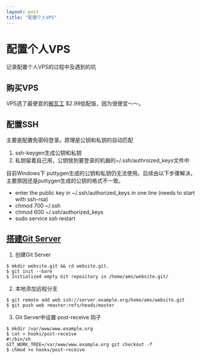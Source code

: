 ```yaml
---
layout: post
title: "配置个人VPS"
---
```


# 配置个人VPS
记录配置个人VPS的过程中及遇到的坑

## 购买VPS
VPS选了最便宜的[搬瓦工](https://bandwagonhost.com/) $2.99低配版，因为很便宜～～。

## 配置SSH
主要是配置免密码登录。原理是公钥和私钥的自动匹配
1. ssh-keygen生成公钥和私钥
2. 私钥留着自己用，公钥放到要登录的机器的~/.ssh/authroized_keys文件中

目前Windows下 puttygen生成的公钥和私钥仍无法使用。后续由以下步骤解决，主要原因还是puttygen生成的公钥的格式不一致。
- enter the public key in ~/.ssh/authorized_keys in one line (needs to start with ssh-rsa)
- chmod 700 ~/.ssh
- chmod 600 ~/.ssh/authorized_keys
- sudo service ssh restart

## [搭建Git Server](http://turoid.org/git-website-howto)
1. 创建Git Server
```
$ mkdir website.git && cd website.git.
$ git init --bare
$ Initialized empty Git repository in /home/ams/website.git/
```
2. 本地添加远程分支
```
$ git remote add web ssh://server.example.org/home/ams/website.git
$ git push web +master:refs/heads/master
```
3. Git Server中设置 post-receive 钩子
```
$ mkdir /var/www/www.example.org
$ cat > hooks/post-receive
#!/bin/sh
GIT_WORK_TREE=/var/www/www.example.org git checkout -f
$ chmod +x hooks/post-receive
```
